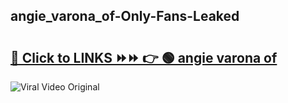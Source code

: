 
 ## angie_varona_of-Only-Fans-Leaked

# <h2><a href="https://clipsfans.com/angie_varona_of&ref=git">🔗 Click to LINKS ⏩⏩ 👉 🟢 angie varona of </a></h2>

<a href="https://clipsfans.com/angie_varona_of&ref=git" rel="nofollow" data-target="animated-image.originalLink"><img src="https://i.ibb.co.com/xMMVF88/686577567.gif" alt="Viral Video Original" style="max-width: 100%; display: inline-block;" data-target="animated-image.originalImage"></a>
